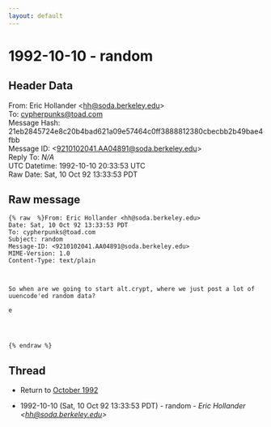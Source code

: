```yaml
---
layout: default
---
```


# 1992-10-10 - random

## Header Data

From: Eric Hollander \<hh@soda.berkeley.edu\><br>
To: cypherpunks@toad.com<br>
Message Hash: 21eb2845724e8c20b4bad621a09e57464c0ff3888812380cbecbb2b49bae4fbb<br>
Message ID: \<9210102041.AA04891@soda.berkeley.edu\><br>
Reply To: _N/A_<br>
UTC Datetime: 1992-10-10 20:33:53 UTC<br>
Raw Date: Sat, 10 Oct 92 13:33:53 PDT<br>

## Raw message

```
{% raw  %}From: Eric Hollander <hh@soda.berkeley.edu>
Date: Sat, 10 Oct 92 13:33:53 PDT
To: cypherpunks@toad.com
Subject: random
Message-ID: <9210102041.AA04891@soda.berkeley.edu>
MIME-Version: 1.0
Content-Type: text/plain



So when are we going to start alt.crypt, where we just post a lot of
uuencode'ed random data?

e




{% endraw %}
```

## Thread

+ Return to [October 1992](/years/1992/10)

+ 1992-10-10 (Sat, 10 Oct 92 13:33:53 PDT) - random - _Eric Hollander \<hh@soda.berkeley.edu\>_

